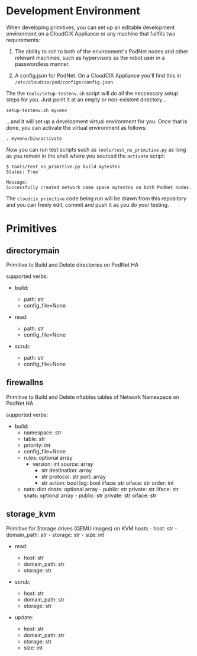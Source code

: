 # Development Environment

When developing primitives, you can set up an editable development environment
on a CloudCIX Appliance or any machine that fullfils two requirements:

1) The ability to ssh to both of the environment's PodNet nodes and other
   relevant machines, such as hypervisors as the robot user in a passwordless
   manner.

2) A config.json for PodNet. On a CloudCIX Appliance you'll find this in
   `/etc/cloudcix/pod/configs/config.json`.

The the `tools/setup-testenv.sh` script will do all the neccessary setup steps for you.
Just point it at an empty or non-existent directory...

```
setup-testenv.sh myvenv
```

...and it will set up a development virtual environment for you. Once that is
done, you can activate the virtual environment as follows:

```
. myvenv/bin/activate
```

Now you can run test scripts such as `tools/test_ns_primitive.py` as long as
you remain in the shell where you sourced the `activate` script:

```
$ tools/test_ns_primitive.py build mytestns
Status: True

Message:
Successfully created network name space mytestns on both PodNet nodes.
```

The `cloudcix_primitive` code being run will be drawn from this repository and
you can freely edit, commit and push it as you do your testing.

# Primitives

## directorymain
Primitive to Build and Delete directories on PodNet HA

supported verbs:

- build:
    - path: str
    - config_file=None

- read:
    - path: str
    - config_file=None
    
- scrub:
    - path: str
    - config_file=None
    
## firewallns
Primitive to Build and Delete nftables tables of Network Namespace on PodNet HA

supported verbs:

- build:
    - namespace: str
    - table: str
    - priority: int
    - config_file=None
    - rules: optional array
        - version: int
          source: array
            - str
          destination: array
            - str
          protocol: str
          port: array
            - str
          action: bool
          log: bool
          iiface: str
          oiface: str
          order: int
    - nats: dict
        dnats: optional array
            - public: str
              private: str
              iiface: str
        snats: optional array
            - public: str
              private: str
              oiface: str            

## storage_kvm
Primitive for Storage drives (QEMU images) on KVM hosts
    - host: str
    - domain_path: str
    - storage: str
    - size: int

- read:
    - host: str
    - domain_path: str
    - storage: str
    
- scrub:
    - host: str
    - domain_path: str
    - storage: str

- update:
    - host: str
    - domain_path: str
    - storage: str
    - size: int

